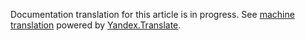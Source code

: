 Documentation translation for this article is in progress.
See
[machine translation](https://z5h64q92x9.net/proxy_u/ru-en.en/http/hhru.github.io/api/rendered-docs/docs/employers.md) powered by
[Yandex.Translate](https://translate.yandex.com/translate).
